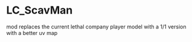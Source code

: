 # LC_ScavMan
mod replaces the current lethal company player model with a 1/1 version with a better uv map
